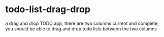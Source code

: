 # todo-list-drag-drop
a drag and drop TODO app, there are two columns current and complete, you should be able to drag and drop todo lists between the two columns
